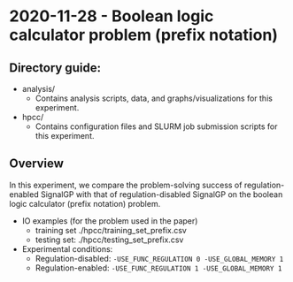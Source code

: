 # 2020-11-28 - Boolean logic calculator problem (prefix notation)

## Directory guide:

- analysis/
  - Contains analysis scripts, data, and graphs/visualizations for this experiment.
- hpcc/
  - Contains configuration files and SLURM job submission scripts for this experiment.

## Overview

In this experiment, we compare the problem-solving success of regulation-enabled SignalGP with that of regulation-disabled SignalGP on the boolean logic calculator (prefix notation) problem.

- IO examples (for the problem used in the paper)
  - training set ./hpcc/training_set_prefix.csv
  - testing set: ./hpcc/testing_set_prefix.csv
- Experimental conditions:
  - Regulation-disabled: `-USE_FUNC_REGULATION 0 -USE_GLOBAL_MEMORY 1`
  - Regulation-enabled: `-USE_FUNC_REGULATION 1 -USE_GLOBAL_MEMORY 1`